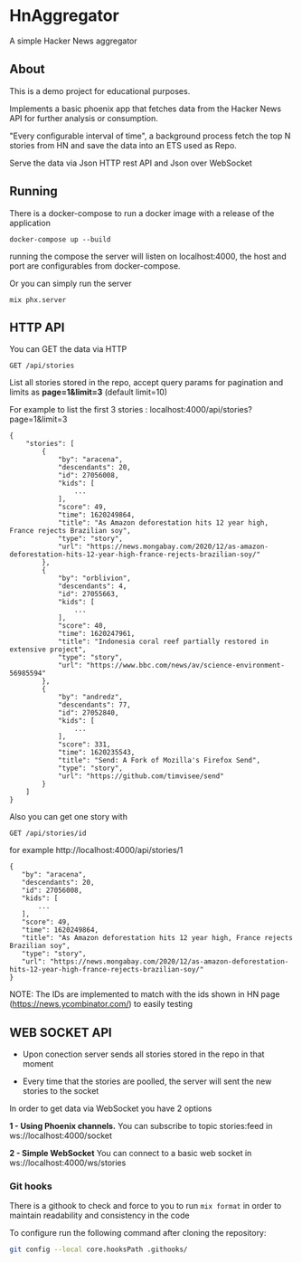 # HnAggregator

A simple Hacker News aggregator

## About

This is a demo project for educational purposes.

Implements a basic phoenix app that fetches data from the Hacker News API for further analysis or consumption.

"Every configurable interval of time", a background process fetch the top N stories from HN and save the data into an ETS used as Repo.

Serve the data via Json HTTP rest API and Json over WebSocket

## Running
There is a docker-compose to run a docker image with a release of the application
```
docker-compose up --build
```
running the compose the server will listen on localhost:4000, the host and port are configurables from docker-compose.

Or you can simply run the server
```
mix phx.server
```

## HTTP API

You can GET the data via HTTP

```
GET /api/stories
```
List all stories stored in the repo, accept query params for pagination and limits as **page=1&limit=3** (default limit=10)

For example to list the first 3 stories :
localhost:4000/api/stories?page=1&limit=3
```
{
    "stories": [
        {
            "by": "aracena",
            "descendants": 20,
            "id": 27056008,
            "kids": [
                ...
            ],
            "score": 49,
            "time": 1620249864,
            "title": "As Amazon deforestation hits 12 year high, France rejects Brazilian soy",
            "type": "story",
            "url": "https://news.mongabay.com/2020/12/as-amazon-deforestation-hits-12-year-high-france-rejects-brazilian-soy/"
        },
        {
            "by": "orblivion",
            "descendants": 4,
            "id": 27055663,
            "kids": [
                ...
            ],
            "score": 40,
            "time": 1620247961,
            "title": "Indonesia coral reef partially restored in extensive project",
            "type": "story",
            "url": "https://www.bbc.com/news/av/science-environment-56985594"
        },
        {
            "by": "andredz",
            "descendants": 77,
            "id": 27052840,
            "kids": [
                ...
            ],
            "score": 331,
            "time": 1620235543,
            "title": "Send: A Fork of Mozilla's Firefox Send",
            "type": "story",
            "url": "https://github.com/timvisee/send"
        }
    ]
}
```
Also you can get one story with
```
GET /api/stories/id
```
for example
http://localhost:4000/api/stories/1
```
{
   "by": "aracena",
   "descendants": 20,
   "id": 27056008,
   "kids": [
       ...
   ],
   "score": 49,
   "time": 1620249864,
   "title": "As Amazon deforestation hits 12 year high, France rejects Brazilian soy",
   "type": "story",
   "url": "https://news.mongabay.com/2020/12/as-amazon-deforestation-hits-12-year-high-france-rejects-brazilian-soy/"
}
```
NOTE: The IDs are implemented to match with the ids shown in HN page (https://news.ycombinator.com/) to easily testing

## WEB SOCKET API
- Upon conection server sends all stories stored in the repo in that moment

- Every time that the stories are poolled, the server will sent the new stories to the socket

In order to get data via WebSocket you have 2 options

**1 - Using Phoenix channels.**
You can subscribe to topic stories:feed in ws://localhost:4000/socket

**2 - Simple WebSocket**
You can connect to a basic web socket in ws://localhost:4000/ws/stories


### Git hooks
There is a githook to check and force to you to run `mix format` in order to maintain readability and consistency in the code

To configure run the following command after cloning the repository:

```bash
git config --local core.hooksPath .githooks/
```

